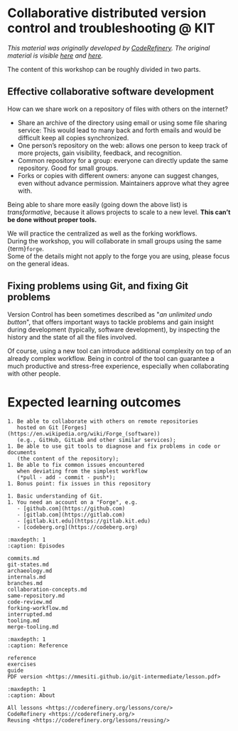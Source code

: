 # Collaborative distributed version control and troubleshooting @ KIT

_This material was originally developed by [CodeRefinery](https://coderefinery.org/).
The original material is visible [here](https://coderefinery.github.io/git-intermediate/)
and [here](https://coderefinery.github.io/git-intro/)._

The content of this workshop can be roughly divided in two parts.

## Effective collaborative software development

How can we share work on a repository of files with others on the internet?

- Share an archive of the directory using email or using some file sharing service:
  This would lead to many back and forth emails and would be difficult
  keep all copies synchronized.
- One person’s repository on the web: allows one person to keep track of
  more projects, gain visibility, feedback, and recognition.
- Common repository for a group: everyone can directly update the same repository.
  Good for small groups.
- Forks or copies with different owners: anyone can suggest changes, even without
  advance permission. Maintainers approve what they agree with.

Being able to share more easily (going down the above list) is *transformative*,
because it allows projects to scale to a new level.
**This can’t be done without proper tools.**

We will practice
the centralized as well as the forking workflows.  
During the workshop, 
you will collaborate in small groups using the same {term}`forge`.  
Some of the details might not apply to the forge you are using, 
please focus on the general ideas.


## Fixing problems using Git, and fixing Git problems

Version Control has been sometimes described as
"*an unlimited undo button*",
that offers important ways 
to tackle problems and gain insight during development
(typically, software development),
by inspecting the history and the state of all the files involved. 

Of course, using a new tool
can introduce additional complexity 
on top of an already complex workflow.
Being in control of the tool 
can guarantee a much productive and stress-free experience,
especially when collaborating with other people.


# Expected learning outcomes
```{objectives}
1. Be able to collaborate with others on remote repositories 
   hosted on Git [Forges](https://en.wikipedia.org/wiki/Forge_(software))
   (e.g., GitHub, GitLab and other similar services);
1. Be able to use git tools to diagnose and fix problems in code or documents 
   (the content of the repository);
1. Be able to fix common issues encountered 
   when deviating from the simplest workflow
   (*pull - add - commit - push*);
1. Bonus point: fix issues in this repository
```



```{prereq}
1. Basic understanding of Git.
1. You need an account on a "Forge", e.g.
   - [github.com](https://github.com)
   - [gitlab.com](https://gitlab.com)
   - [gitlab.kit.edu](https://gitlab.kit.edu)
   - [codeberg.org](https://codeberg.org)
```


```{toctree}
:maxdepth: 1
:caption: Episodes

commits.md
git-states.md
archaeology.md
internals.md
branches.md
collaboration-concepts.md
same-repository.md
code-review.md
forking-workflow.md
interrupted.md
tooling.md
merge-tooling.md
```

```{toctree}
:maxdepth: 1
:caption: Reference

reference
exercises
guide
PDF version <https://mmesiti.github.io/git-intermediate/lesson.pdf>
```

```{toctree}
:maxdepth: 1
:caption: About

All lessons <https://coderefinery.org/lessons/core/>
CodeRefinery <https://coderefinery.org/>
Reusing <https://coderefinery.org/lessons/reusing/>
```
